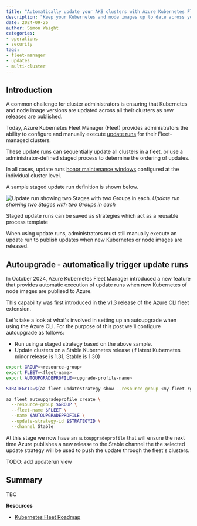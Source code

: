 ```yaml
---
title: "Automatically update your AKS clusters with Azure Kubernetes Fleet Manager Autoupgrade"
description: "Keep your Kubernetes and node images up to date across your entire fleet."
date: 2024-09-26
author: Simon Waight
categories:
- operations
- security
tags:
- fleet-manager
- updates
- multi-cluster
---
```


## Introduction

A common challenge for cluster administrators is ensuring that Kubernetes and node image versions are updated across all their clusters as new releases are published. 

Today, Azure Kubernetes Fleet Manager (Fleet) provides administrators the ability to configure and manually execute [update runs](https://learn.microsoft.com/azure/kubernetes-fleet/concepts-update-orchestration) for their Fleet-managed clusters.

These update runs can sequentially update all clusters in a fleet, or use a administrator-defined staged process to determine the ordering of updates.

In all cases, update runs [honor maintenance windows](https://learn.microsoft.com/azure/aks/planned-maintenance) configured at the individual cluster level.

A sample staged update run definition is shown below.

![Update run showing two Stages with two Groups in each.](/AKS/assets/images/fleet-autoupgrade/update-run-sample.png)
_Update run showing two Stages with two Groups in each_

Staged update runs can be saved as strategies which act as a reusable process template  

When using update runs, administrators must still manually execute an update run to publish updates when new Kubernetes or node images are released.

## Autoupgrade - automatically trigger update runs

In October 2024, Azure Kubernetes Fleet Manager introduced a new feature that provides automatic execution of update runs when new Kubernetes of node images are publised to Azure.

This capability was first introduced in the v1.3 release of the Azure CLI fleet extension.

Let's take a look at what's involved in setting up an autoupgrade when using the Azure CLI. For the purpose of this post we'll configure autoupgrade as follows:

- Run using a staged strategy based on the above sample.
- Update clusters on a Stable Kubernetes release (if latest Kubernetes minor release is 1.31, Stable is 1.30)

```bash
export GROUP=<resource-group>
export FLEET=<fleet-name>
export AUTOUPGRADEPROFILE=<upgrade-profile-name>

STRATEGYID=$(az fleet updatestrategy show --resource-group <my-fleet-rg> --fleet-name <my-fleet-name> --name "update-run-01" --query "id")

az fleet autoupgradeprofile create \
  --resource-group $GROUP \
  --fleet-name $FLEET \
  --name $AUTOUPGRADEPROFILE \
  --update-strategy-id $STRATEGYID \
  --channel Stable
```

At this stage we now have an `autoupgradeprofile` that will ensure the next time Azure publishes a new release to the Stable channel the the selected update strategy will be used to push the update through the fleet's clusters.

TODO: add updaterun view


## Summary

TBC

**Resources**

- [Kubernetes Fleet Roadmap](https://aka.ms/fleet/roadmap)
